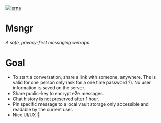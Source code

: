 [![lerna](https://img.shields.io/badge/maintained%20with-lerna-cc00ff.svg)](https://lernajs.io/)

# Msngr

_A safe, privacy-first messaging webapp._

# Goal

- To start a conversation, share a link with someone, anywhere. The is valid for one person only (ask for a one time password ?). No user information is saved on the server.
- Share public-key to encrypt e2e messages.
- Chat history is not preserved after 1 hour.
- Pin specific message to a local vault storage only accessible and readable by the current user.
- Nice UI/UX 🎨